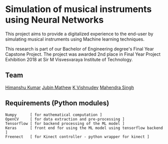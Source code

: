 # Simulation of musical instruments using Neural Networks

This project aims to provide a digitalized experience to the end-user by simulating musical instruments using Machine learning techniques.

This research is part of our Bachelor of Engineering degree's Final Year Capstone Project. The project was awarded 2nd place in Final Year Project Exhibition 2018 at Sir M Visvesvaraya Institute of Technology.

## Team

[Himanshu Kumar](https://github.com/Himanshu4746)
[Jubin Mathew](https://github.com/jubinmathew1995)
[K Vishnudev](https://github.com/vishnu-dev)
[Mahendra Singh](https://github.com/Mahendra114027)


## Requirements (Python modules)
	Numpy      [ for mathematical computation ]
	OpenCV     [ for data extraction and pre-processing ]
	Tensorflow [ for backend processing of the ML model ]
	Keras      [ front end for using the ML model using tensorflow backend ]
	Freenect   [ for Kinect controller - python wrapper for kinect ]

